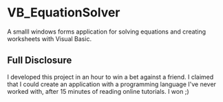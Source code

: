 # VB_EquationSolver
A smalll windows forms application for solving equations and creating worksheets with Visual Basic.

## Full Disclosure
I developed this project in an hour to win a bet against a friend. I claimed that I could create an application with 
a programming language I've never worked with, after 15 minutes of reading online tutorials. 
I won ;)
